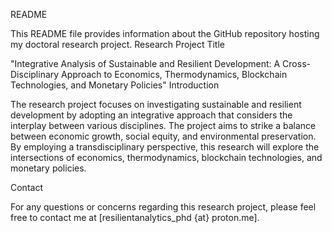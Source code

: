 README

This README file provides information about the GitHub repository hosting my doctoral research project.
Research Project Title

"Integrative Analysis of Sustainable and Resilient Development: A Cross-Disciplinary Approach to Economics, Thermodynamics, Blockchain Technologies, and Monetary Policies"
Introduction

The research project focuses on investigating sustainable and resilient development by adopting an integrative approach that considers the interplay between various disciplines. The project aims to strike a balance between economic growth, social equity, and environmental preservation. By employing a transdisciplinary perspective, this research will explore the intersections of economics, thermodynamics, blockchain technologies, and monetary policies.

Contact

For any questions or concerns regarding this research project, please feel free to contact me at [resilientanalytics_phd {at} proton.me].


